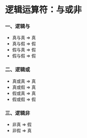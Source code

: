 # 逻辑运算符：与或非

### 一、逻辑与

* 真与真 => 真
* 真与假 => 假
* 假与真 => 假
* 假与假 => 假


### 二、逻辑或

* 真或真 => 真
* 真或假 => 真
* 假或真 => 真
* 假或假 => 假


### 三、逻辑非

* 非真 => 假
* 非假 => 真
